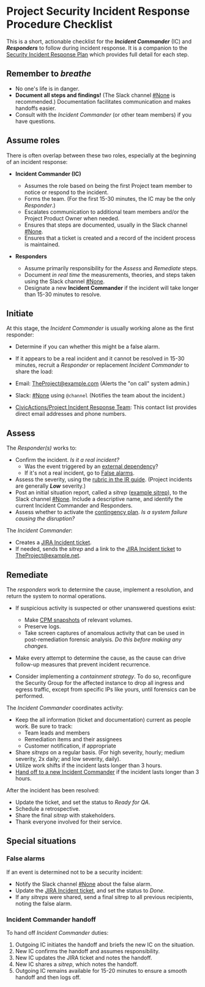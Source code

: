 # Project Security Incident Response Procedure Checklist

This is a short, actionable checklist for the ***Incident Commander*** (IC) and ***Responders*** to follow during incident response. It is a companion to the [Security Incident Response Plan](security-irp.md) which provides full detail for each step.

## Remember to _breathe_

- No one's life is in danger.
- **Document all steps and findings!** (The Slack channel [#None](None) is recommended.) Documentation facilitates communication and makes handoffs easier.
- Consult with the _Incident Commander_ (or other team members) if you have questions.

## Assume roles

There is often overlap between these two roles, especially at the beginning of an incident response:

- **Incident Commander (IC)**
  - Assumes the role based on being the first Project team member to notice or respond to the incident.
  - Forms the team. (For the first 15-30 minutes, the IC may be the only _Responder_.)
  - Escalates communication to additional team members and/or the Project Product Owner when needed.
  - Ensures that steps are documented, usually in the Slack channel [#None](None).
  - Ensures that a ticket is created and a record of the incident process is maintained.

- **Responders**
  - Assume primarily responsibility for the _Assess_ and _Remediate_ steps.
  - Document _in real time_ the measurements, theories, and steps taken using the Slack channel [#None](None).
  - Designate a new **Incident Commander** if the incident will take longer than 15-30 minutes to resolve.

## Initiate

At this stage, the _Incident Commander_ is usually working alone as the first responder:

- Determine if you can whether this might be a false alarm.
- If it appears to be a real incident and it cannot be resolved in 15-30 minutes, recruit a _Responder_ or replacement _Incident Commander_ to share the load:

- Email: [TheProject@example.com](mailto:TheProject@example.com) (Alerts the "on call" system admin.)
- Slack: [#None](None) using `@channel` (Notifies the team about the incident.)
- [CivicActions/Project Incident Response Team](None): This contact list provides direct email addresses and phone numbers.

## Assess

The _Responder(s)_ works to:

- Confirm the incident. _Is it a real incident?_
  - Was the event triggered by an [external dependency](contingency-plan.md#external-dependencies)?
  - If it's not a real incident, go to [False alarms](#false-alarm).
- Assess the severity, using the [rubric in the IR guide](security-irp.md#incident-severities). (Project incidents are generally ***Low*** severity.)
- Post an initial situation report, called a _sitrep_ ([example sitrep](security-irp.md#assess)), to the Slack channel [#None](None). Include a descriptive name, and identify the current Incident Commander and Responders.
- Assess whether to activate the [contingency plan](contingency-plan.md). _Is a system failure causing the disruption?_

The _Incident Commander_:

- Creates a [JIRA Incident ticket]().
- If needed, sends the _sitrep_ and a link to the [JIRA Incident ticket](https://project.atlassian.net/issues/?jql=issuetype=Incident) to [TheProject@example.net](TheProject@example.net).

## Remediate

The _responders_ work to determine the cause, implement a resolution, and return the system to normal operations.

- If suspicious activity is suspected or other unanswered questions exist:
  - Make [CPM snapshots](https://cpm.project.com/) of relevant volumes.
  - Preserve logs.
  - Take screen captures of anomalous activity that can be used in post-remediation forensic analysis. _Do this before making any changes._

- Make every attempt to determine the cause, as the cause can drive follow-up measures that prevent incident recurrence.
- Consider implementing a _containment strategy_. To do so, reconfigure the Security Group for the affected instance to drop all ingress and egress traffic, except from specific IPs like yours, until forensics can be performed.

The _Incident Commander_ coordinates activity:

- Keep the all information (ticket and documentation) current as people work. Be sure to track:
  - Team leads and members
  - Remediation items and their assignees
  - Customer notification, if appropriate
- Share _sitreps_ on a regular basis. (For high severity, hourly; medium severity, 2x daily; and low severity, daily).
- Utilize work shifts if the incident lasts longer than 3 hours.
- [Hand off to a new Incident Commander](#handing-off-ic) if the incident lasts longer than 3 hours.

After the incident has been resolved:

- Update the ticket, and set the status to _Ready for QA_.
- Schedule a retrospective.
- Share the final _sitrep_ with stakeholders.
- Thank everyone involved for their service.

## Special situations

### False alarms

If an event is determined not to be a security incident:

- Notify the Slack channel [#None](None) about the false alarm.
- Update the [JIRA Incident ticket](https://project.atlassian.net/issues/?jql=issuetype=Incident), and set the status to _Done_.
- If any _sitreps_ were shared, send a final sitrep to all previous recipients, noting the false alarm.

### Incident Commander handoff

To hand off _Incident Commander_ duties:

1. Outgoing IC initiates the handoff and briefs the new IC on the situation.
2. New IC confirms the handoff and assumes responsibility.
3. New IC updates the JIRA ticket and notes the handoff.
4. New IC shares a _sitrep_, which notes the handoff.
5. Outgoing IC remains available for 15-20 minutes to ensure a smooth handoff and then logs off.
